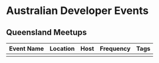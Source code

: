 
# Australian Developer Events

## Queensland Meetups

| Event Name | Location | Host | Frequency | Tags |
| ---------- | -------- | ---- | --------- | ---- |
|  |  |  |  |  |
